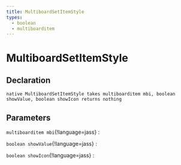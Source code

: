 ```yaml
---
title: MultiboardSetItemStyle
types:
  - boolean
  - multiboarditem
---
```


# MultiboardSetItemStyle

## Declaration

```jass
native MultiboardSetItemStyle takes multiboarditem mbi, boolean showValue, boolean showIcon returns nothing
```

## Parameters
`multiboarditem mbi`{!language=jass}
: 

`boolean showValue`{!language=jass}
: 

`boolean showIcon`{!language=jass}
: 
